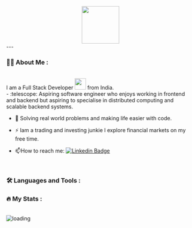 <div id="header" align="center">
  <img src="https://media.giphy.com/media/M9gbBd9nbDrOTu1Mqx/giphy.gif" width="100"/>
</div>
---

### :man_technologist: About Me :
<br>
<div>I am a Full Stack Developer <img src="https://media.giphy.com/media/WUlplcMpOCEmTGBtBW/giphy.gif" width="30"> from India.</div>
- :telescope: Aspiring software engineer who enjoys working in frontend and backend but aspiring to specialise in distributed computing and scalable backend systems.

- :seedling: Solving real world problems and making life easier with code.

- :zap: Iam a trading and investing junkie I explore financial markets on my free time.

- :mailbox:How to reach me: [![Linkedin Badge](https://img.shields.io/badge/-kakbar-blue?style=flat&logo=Linkedin&logoColor=white)](https://in.linkedin.com/in/muhammed-sirajudeen-10a679217)

<br>

### :hammer_and_wrench: Languages and Tools :
<div>

</div>

### :fire: My Stats :
<br>
<img src="http://github-readme-streak-stats.herokuapp.com?user=muhammedsirajudeen&theme=dark&background=000000)](https://git.io/streak-stats)" alt="loading">

 
